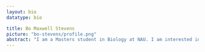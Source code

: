 ```yaml
---
layout: bio
datatype: bio

title: Bo Maxwell Stevens
picture: "bo-stevens/profile.png" 
abstract: "I am a Masters student in Biology at NAU. I am interested in bioinformatics, ecology, remote sensing, microbiology, and the public perception of complex and novel scientific issues. For my thesis, I am working with the Nancy Johnson Lab to elicit patterns of bacterial and fungal communities within the Serengeti grasslands. In addition, I am conducting an analysis of the presence of bias among published literature on the topic of genetic modification."
---
```

